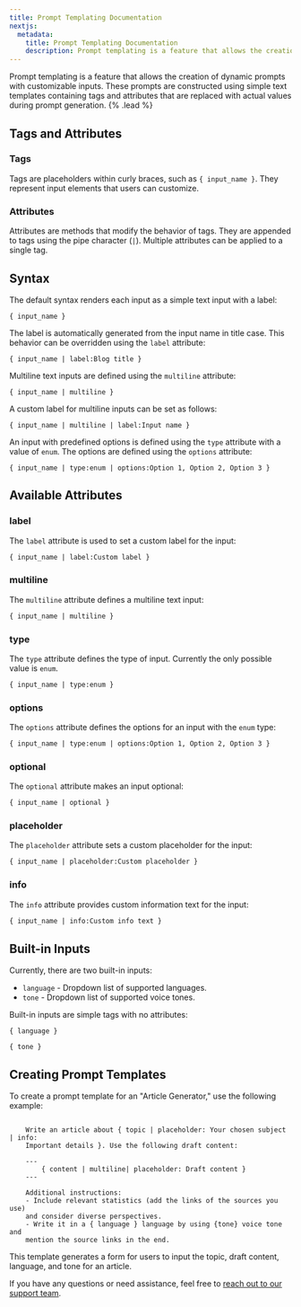 ```yaml
---
title: Prompt Templating Documentation
nextjs:
  metadata:
    title: Prompt Templating Documentation
    description: Prompt templating is a feature that allows the creation of dynamic prompts with customizable inputs.
---
```


Prompt templating is a feature that allows the creation of dynamic prompts with customizable inputs. These prompts are constructed using simple text templates containing tags and attributes that are replaced with actual values during prompt generation. {% .lead %}

## Tags and Attributes

### Tags

Tags are placeholders within curly braces, such as `{ input_name }`. They represent input elements that users can customize.

### Attributes

Attributes are methods that modify the behavior of tags. They are appended to tags using the pipe character (`|`). Multiple attributes can be applied to a single tag.

## Syntax

The default syntax renders each input as a simple text input with a label:

```plaintext
{ input_name }
```

The label is automatically generated from the input name in title case. This behavior can be overridden using the `label` attribute:

```plaintext
{ input_name | label:Blog title }
```

Multiline text inputs are defined using the `multiline` attribute:

```plaintext
{ input_name | multiline }
```

A custom label for multiline inputs can be set as follows:

```plaintext
{ input_name | multiline | label:Input name }
```

An input with predefined options is defined using the `type` attribute with a value of `enum`. The options are defined using the `options` attribute:

```plaintext
{ input_name | type:enum | options:Option 1, Option 2, Option 3 }
```

## Available Attributes

### label

The `label` attribute is used to set a custom label for the input:

```html
{ input_name | label:Custom label }
```

### multiline

The `multiline` attribute defines a multiline text input:

```html
{ input_name | multiline }
```

### type

The `type` attribute defines the type of input. Currently the only possible value is `enum`.

```html
{ input_name | type:enum }
```

### options

The `options` attribute defines the options for an input with the `enum` type:

```html
{ input_name | type:enum | options:Option 1, Option 2, Option 3 }
```

### optional

The `optional` attribute makes an input optional:

```html
{ input_name | optional }
```

### placeholder

The `placeholder` attribute sets a custom placeholder for the input:

```html
{ input_name | placeholder:Custom placeholder }
```

### info

The `info` attribute provides custom information text for the input:

```html
{ input_name | info:Custom info text }
```

## Built-in Inputs

Currently, there are two built-in inputs:

- `language` - Dropdown list of supported languages.
- `tone` - Dropdown list of supported voice tones.

Built-in inputs are simple tags with no attributes:

```plaintext
{ language }
```

```plaintext
{ tone }
```

## Creating Prompt Templates

To create a prompt template for an "Article Generator," use the following example:

```plaintext

    Write an article about { topic | placeholder: Your chosen subject | info:
    Important details }. Use the following draft content:

    ---
        { content | multiline| placeholder: Draft content }
    ---

    Additional instructions:
    - Include relevant statistics (add the links of the sources you use)
    and consider diverse perspectives.
    - Write it in a { language } language by using {tone} voice tone and
    mention the source links in the end.

```

This template generates a form for users to input the topic, draft content, language, and tone for an article.

If you have any questions or need assistance, feel free to [reach out to our support team](mailto:support@aikeedo.com).
